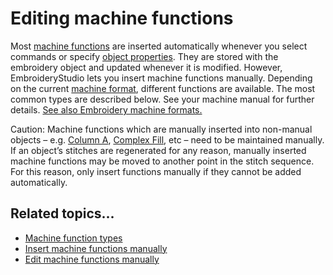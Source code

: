 # Editing machine functions

Most [machine functions](../../glossary/glossary) are inserted automatically whenever you select commands or specify [object properties](../../glossary/glossary). They are stored with the embroidery object and updated whenever it is modified. However, EmbroideryStudio lets you insert machine functions manually. Depending on the current [machine format](../../glossary/glossary), different functions are available. The most common types are described below. See your machine manual for further details. [See also Embroidery machine formats.](../../Basics/basics/Embroidery_machine_formats)

Caution: Machine functions which are manually inserted into non-manual objects – e.g. [Column A](../../glossary/glossary), [Complex Fill](../../glossary/glossary), etc – need to be maintained manually. If an object’s stitches are regenerated for any reason, manually inserted machine functions may be moved to another point in the stitch sequence. For this reason, only insert functions manually if they cannot be added automatically.

## Related topics...

- [Machine function types](Machine_function_types)
- [Insert machine functions manually](Insert_machine_functions_manually)
- [Edit machine functions manually](Edit_machine_functions_manually)
